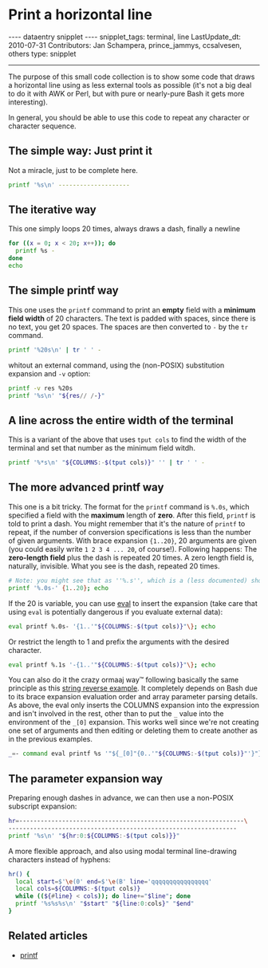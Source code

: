 # Print a horizontal line

\-\-\-- dataentry snipplet \-\-\-- snipplet_tags: terminal, line
LastUpdate_dt: 2010-07-31 Contributors: Jan Schampera, prince_jammys,
ccsalvesen, others type: snipplet

------------------------------------------------------------------------

The purpose of this small code collection is to show some code that
draws a horizontal line using as less external tools as possible (it's
not a big deal to do it with AWK or Perl, but with pure or nearly-pure
Bash it gets more interesting).

In general, you should be able to use this code to repeat any character
or character sequence.

## The simple way: Just print it

Not a miracle, just to be complete here.

``` bash
printf '%s\n' --------------------
```

## The iterative way

This one simply loops 20 times, always draws a dash, finally a newline

``` bash
for ((x = 0; x < 20; x++)); do
  printf %s -
done
echo
```

## The simple printf way

This one uses the `printf` command to print an **empty** field with a
**minimum field width** of 20 characters. The text is padded with
spaces, since there is no text, you get 20 spaces. The spaces are then
converted to `-` by the `tr` command.

``` bash
printf '%20s\n' | tr ' ' -
```

whitout an external command, using the (non-POSIX) substitution
expansion and `-v` option:

``` bash
printf -v res %20s
printf '%s\n' "${res// /-}"
```

## A line across the entire width of the terminal

This is a variant of the above that uses `tput cols` to find the width
of the terminal and set that number as the minimum field witdh.

``` bash
printf '%*s\n' "${COLUMNS:-$(tput cols)}" '' | tr ' ' -
```

## The more advanced printf way

This one is a bit tricky. The format for the `printf` command is `%.0s`,
which specified a field with the **maximum** length of **zero**. After
this field, `printf` is told to print a dash. You might remember that
it's the nature of `printf` to repeat, if the number of conversion
specifications is less than the number of given arguments. With brace
expansion `{1..20}`, 20 arguments are given (you could easily write
`1 2 3 4 ... 20`, of course!). Following happens: The **zero-length
field** plus the dash is repeated 20 times. A zero length field is,
naturally, invisible. What you see is the dash, repeated 20 times.

``` bash
# Note: you might see that as ''%.s'', which is a (less documented) shorthand for ''%.0s''
printf '%.0s-' {1..20}; echo
```

If the 20 is variable, you can use [eval](../commands/builtin/eval.md) to
insert the expansion (take care that using `eval` is potentially
dangerous if you evaluate external data):

``` bash
eval printf %.0s- '{1..'"${COLUMNS:-$(tput cols)}"\}; echo
```

Or restrict the length to 1 and prefix the arguments with the desired
character.

``` bash
eval printf %.1s '-{1..'"${COLUMNS:-$(tput cols)}"\}; echo
```

You can also do it the crazy ormaaj way™ following basically the same
principle as this [string reverse
example](../commands/builtin/eval.md#expansion_side-effects). It completely
depends on Bash due to its brace expansion evaluation order and array
parameter parsing details. As above, the eval only inserts the COLUMNS
expansion into the expression and isn't involved in the rest, other
than to put the `_` value into the environment of the `_[0]` expansion.
This works well since we\'re not creating one set of arguments and then
editing or deleting them to create another as in the previous examples.

``` bash
_=- command eval printf %s '"${_[0]"{0..'"${COLUMNS:-$(tput cols)}"'}"}"'; echo
```

## The parameter expansion way

Preparing enough dashes in advance, we can then use a non-POSIX
subscript expansion:

``` bash
hr=---------------------------------------------------------------\
----------------------------------------------------------------
printf '%s\n' "${hr:0:${COLUMNS:-$(tput cols)}}"
```

A more flexible approach, and also using modal terminal line-drawing
characters instead of hyphens:

``` bash
hr() {
  local start=$'\e(0' end=$'\e(B' line='qqqqqqqqqqqqqqqq'
  local cols=${COLUMNS:-$(tput cols)}
  while ((${#line} < cols)); do line+="$line"; done
  printf '%s%s%s\n' "$start" "${line:0:cols}" "$end"
}
```

## Related articles

-   [printf](../commands/builtin/printf.md)
